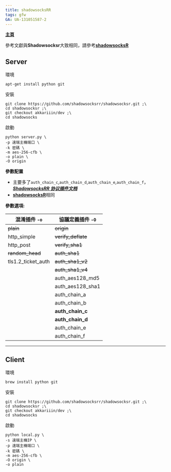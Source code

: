```yaml
---
title: shadowsocksRR
tags: gfw
GA: UA-131051587-2
---
```

[**主頁**](https://hackmd.io/@xrp4k0iHSfeGBDMiQ8kkzQ/SkaWsunMB/%2FuOfRBTx0SAq7xMx426pIUg)

參考文獻與**Shadowsocksr**大致相同，請參考[**shadowsocksR**](/mWSzLuMWRGyGDLnsXGgITg)

## Server
環境
```
apt-get install python git
```

安裝
```
git clone https://github.com/shadowsocksrr/shadowsocksr.git ;\
cd shadowsocksr ;\
git checkout akkariiin/dev ;\
cd shadowsocks
```

啟動

```
python server.py \
-p 遠端主機端口 \
-k 密碼 \
-m aes-256-cfb \
-o plain \
-O origin 
```

**參數配置** 
* 主要多了`auth_chain_c`,`auth_chain_d`,`auth_chain_e`,`auth_chain_f`，[***ShadowsocksRR 协议插件文档***](https://github.com/shadowsocksrr/shadowsocks-rss/blob/SSRR/ssr.md)
* [**shadowsocksR**](/mWSzLuMWRGyGDLnsXGgITg)相同

**參數選項:**

| 混淆插件 `-o`      | 協議定義插件 `-O`  |
|--------------------|--------------------|
| ~~plain~~          | ~~origin~~         |
| http_simple        | ~~verify_deflate~~ |
| http_post          | ~~verify_sha1~~    |
| ~~random_head~~    | ~~auth_sha1~~      |
| tls1.2_ticket_auth | ~~auth_sha1_v2~~   |
|                    | ~~auth_sha1_v4~~   |
|                    | auth_aes128_md5    |
|                    | auth_aes128_sha1   |
|                    | auth_chain_a       |
|                    | auth_chain_b       |
|                    | **auth_chain_c**   |
|                    | **auth_chain_d**   |
|                    | auth_chain_e       |
|                    | auth_chain_f       |

---

## Client
環境
```
brew install python git
```

安裝
```
git clone https://github.com/shadowsocksrr/shadowsocksr.git ;\
cd shadowsocksr ;\
git checkout akkariiin/dev ;\
cd shadowsocks
```
啟動
```
python local.py \
-s 遠端主機IP \
-p 遠端主機端口 \
-k 密碼 \
-m aes-256-cfb \
-O origin \
-o plain
```